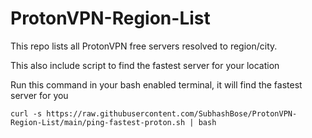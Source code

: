 # ProtonVPN-Region-List

This repo lists all ProtonVPN free servers resolved to region/city.

This also include script to find the fastest server for your location

Run this command in your bash enabled terminal, it will find the fastest server for you
```
curl -s https://raw.githubusercontent.com/SubhashBose/ProtonVPN-Region-List/main/ping-fastest-proton.sh | bash
```
